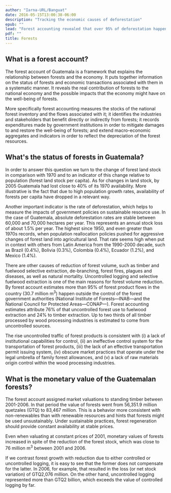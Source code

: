 ```yaml
---
author: "Iarna-URL/Banguat"
date: 2016-05-15T13:00:38-06:00
description: "Tracking the economic causes of deforestation"
epub: ""
lead: "Forest accounting revealed that over 95% of deforestation happened outside of the control of government institutions and that the use of fuelwood has a higher impact on forests than previously thought."
pdf: ""
title: Forests
---
```


## What is a forest account?

The forest account of Guatemala is a framework that explains the relationship between forests and the economy. It puts together information on the status of forests and economic transactions associated with them in a systematic manner. It reveals the real contribution of forests to the national economy and the possible impacts that the economy might have on the well-being of forests.

More specifically forest accounting measures the stocks of the national forest inventory and the flows associated with it; it identifies the industries and stakeholders that benefit directly or indirectly from forests; it records expenditures made by government institutions in order to mitigate damages to and restore the well-being of forests; and extend macro-economic aggregates and indicators in order to reflect the depreciation of the forest resources.

## What's the status of forests in Guatemala?

In order to answer this question we turn to the change of forest land stock in comparison with 1970 and to an indicator of this change relative to population (forest land stock per capita). As for changes in land stock, by 2005 Guatemala had lost close to 40% of its 1970 availability. More illustrative is the fact that due to high population growth rates, availability of forests per capita have dropped in a relevant way. 

<!-- Figure 2 Land stock change from 1970 to 2005 (percentages, 1970=100) -->

Another important indicator is the rate of deforestation, which helps to measure the impacts of government policies on sustainable resource use. In the case of Guatemala, absolute deforestation rates are stable between 60,000 and 70,000 hectares per year. This represents an annual stock loss of about 1.5% per year. The highest since 1950, and even greater than 1970s records, when population reallocation policies pushed for aggressive changes of forest land into agricultural land. That rate seems high when put in context with others from Latin America from the 1990-2000 decade, such as Brazil (0.4%), Bolivia (0.3%), Colombia (0.4%), Ecuador (1.2%), and Mexico (1.4%). 

<!-- Figure 3 Deforestation rates 1950-2005 (thousands of hectares and percentages of stock relative to the previous year) -->

There are other causes of reduction of forest volume, such as timber and fuelwood selective extraction, de-branching, forest fires, plagues and diseases, as well as natural mortality. Uncontrolled logging and selective fuelwood extraction is one of the main reasons for forest volume reduction. By forest account estimates more than 95% of forest product flows in the country (30.7 million m<sup>3</sup>) happen outside the control of the forest government authorities (National Institute of Forests&mdash;INAB&mdash;and the National Council for Protected Areas&mdash;CONAP&mdash;). Forest accounting estimates attribute 76% of that uncontrolled forest use to fuelwood extraction and 24% to timber extraction. Up to two thirds of all timber processed by wood processing industries is estimated to come from uncontrolled sources. 

The rise uncontrolled traffic of forest products is consistent with (i) a lack of institutional capabilities for control, (ii) an ineffective control system for the transportation of forest products, (iii) the lack of an effective transportation permit issuing system, (iv) obscure market practices that operate under the legal umbrella of family forest allowances, and (v) a lack of raw materials origin control within the wood processing industries. 

## What is the monetary value of the Guatemalan forests?

The forest account assigned market valuations to standing timber between 2001-2006. In that period the value of forests went from 56,351.9 million quetzales (GTQ) to 83,467 million. This is a behavior more consistent with non-renewables than with renewable resources and hints that forests might be used unsustainably. Under sustainable practices, forest regeneration should provide constant availability at stable prices. 

Even when valuating at constant prices of 2001, monetary values of forests increased in spite of the reduction of the forest stock, which was close to 76 million m<sup>3</sup> between 2001 and 2006.

<!-- Figure 4 Forest volume and monetary value of forest assets for the years 2001-2006 (cubic metres and valuation at constant prices of 2001) -->

If we contrast forest growth with reduction due to either controlled or uncontrolled logging, it is easy to see that the former does not compensate for the latter. In 2006, for example, that resulted in the loss (or net stock variation) of GTQ2,076 million. On the other hand, uncontrolled logging represented more than GTQ2 billion, which exceeds the value of controlled logging by far.

<!-- Figure 5 Forest stock variation in monetary terms for the year 2006 (million GTQ) -->



